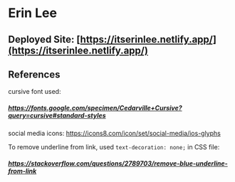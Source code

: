 # Erin Lee

## Deployed Site: [https://itserinlee.netlify.app/](https://itserinlee.netlify.app/)

## References

cursive font used:
##### https://fonts.google.com/specimen/Cedarville+Cursive?query=cursive#standard-styles

social media icons:
https://icons8.com/icon/set/social-media/ios-glyphs


To remove underline from link, used `text-decoration: none;` in CSS file:
##### https://stackoverflow.com/questions/2789703/remove-blue-underline-from-link
